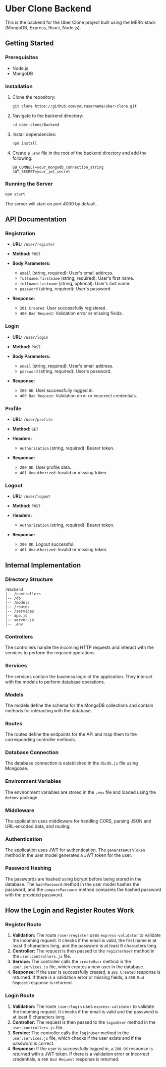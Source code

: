 # Uber Clone Backend

This is the backend for the Uber Clone project built using the MERN stack (MongoDB, Express, React, Node.js).

## Getting Started

### Prerequisites

- Node.js
- MongoDB

### Installation

1. Clone the repository:
    ```sh
    git clone https://github.com/yourusername/uber-clone.git
    ```
2. Navigate to the backend directory:
    ```sh
    cd uber-clone/Backend
    ```
3. Install dependencies:
    ```sh
    npm install
    ```
4. Create a `.env` file in the root of the backend directory and add the following:
    ```
    DB_CONNECT=your_mongodb_connection_string
    JWT_SECRET=your_jwt_secret
    ```

### Running the Server

```sh
npm start
```

The server will start on port 4000 by default.

## API Documentation

### Registration

- **URL:** `/user/register`
- **Method:** `POST`
- **Body Parameters:**
  - `email` (string, required): User's email address.
  - `fullname.firstname` (string, required): User's first name.
  - `fullname.lastname` (string, optional): User's last name.
  - `password` (string, required): User's password.

- **Response:**
  - `201 Created`: User successfully registered.
  - `400 Bad Request`: Validation error or missing fields.

### Login

- **URL:** `/user/login`
- **Method:** `POST`
- **Body Parameters:**
  - `email` (string, required): User's email address.
  - `password` (string, required): User's password.

- **Response:**
  - `200 OK`: User successfully logged in.
  - `400 Bad Request`: Validation error or incorrect credentials.

### Profile

- **URL:** `/user/profile`
- **Method:** `GET`
- **Headers:**
  - `Authorization` (string, required): Bearer token.

- **Response:**
  - `200 OK`: User profile data.
  - `401 Unauthorized`: Invalid or missing token.

### Logout

- **URL:** `/user/logout`
- **Method:** `POST`
- **Headers:**
  - `Authorization` (string, required): Bearer token.

- **Response:**
  - `200 OK`: Logout successful.
  - `401 Unauthorized`: Invalid or missing token.

## Internal Implementation

### Directory Structure

```
/Backend
|-- /controllers
|-- /db
|-- /models
|-- /routes
|-- /services
|-- app.js
|-- server.js
|-- .env
```

### Controllers

The controllers handle the incoming HTTP requests and interact with the services to perform the required operations.

### Services

The services contain the business logic of the application. They interact with the models to perform database operations.

### Models

The models define the schema for the MongoDB collections and contain methods for interacting with the database.

### Routes

The routes define the endpoints for the API and map them to the corresponding controller methods.

### Database Connection

The database connection is established in the `db/db.js` file using Mongoose.

### Environment Variables

The environment variables are stored in the `.env` file and loaded using the `dotenv` package.

### Middleware

The application uses middleware for handling CORS, parsing JSON and URL-encoded data, and routing.

### Authentication

The application uses JWT for authentication. The `generateAuthToken` method in the user model generates a JWT token for the user.

### Password Hashing

The passwords are hashed using bcrypt before being stored in the database. The `hashPassword` method in the user model hashes the password, and the `comparePassword` method compares the hashed password with the provided password.

## How the Login and Register Routes Work

### Register Route

1. **Validation:** The route `/user/register` uses `express-validator` to validate the incoming request. It checks if the email is valid, the first name is at least 3 characters long, and the password is at least 6 characters long.
2. **Controller:** The request is then passed to the `registerUser` method in the `user.controllers.js` file.
3. **Service:** The controller calls the `createUser` method in the `user.services.js` file, which creates a new user in the database.
4. **Response:** If the user is successfully created, a `201 Created` response is returned. If there is a validation error or missing fields, a `400 Bad Request` response is returned.

### Login Route

1. **Validation:** The route `/user/login` uses `express-validator` to validate the incoming request. It checks if the email is valid and the password is at least 6 characters long.
2. **Controller:** The request is then passed to the `loginUser` method in the `user.controllers.js` file.
3. **Service:** The controller calls the `loginUser` method in the `user.services.js` file, which checks if the user exists and if the password is correct.
4. **Response:** If the user is successfully logged in, a `200 OK` response is returned with a JWT token. If there is a validation error or incorrect credentials, a `400 Bad Request` response is returned.
